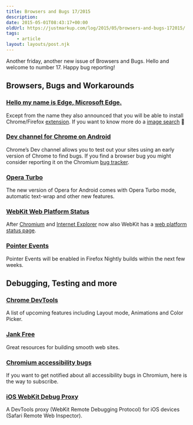 ```yaml
---
title: Browsers and Bugs 17/2015
description: 
date: 2015-05-01T08:43:17+00:00
oldUrl: https://justmarkup.com/log/2015/05/browsers-and-bugs-172015/
tags:
    - article
layout: layouts/post.njk
---
```


Another friday, another new issue of Browsers and Bugs. Hello and welcome to number 17. Happy bug reporting!

Browsers, Bugs and Workarounds
------------------------------

### [Hello my name is Edge, Microsoft Edge.](http://blogs.msdn.com/b/ie/archive/2015/04/29/microsoft-edge-is-the-browser-for-windows-10.aspx)

Except from the name they also announced that you will be able to install Chrome/Firefox [extension](http://blogs.windows.com/bloggingwindows/2015/04/29/welcoming-developers-to-windows-10/). If you want to know more do a [image search](https://www.google.com/search?q=edge) 🙂

### [Dev channel for Chrome on Android](http://blog.chromium.org/2015/04/dev-channel-for-chrome-on-android.html)

Chrome’s Dev channel allows you to test out your sites using an early version of Chrome to find bugs. If you find a browser bug you might consider reporting it on the Chromium [bug tracker](https://code.google.com/p/chromium/issues/list).

### [Opera Turbo](http://blogs.opera.com/mobile/2015/04/opera-turbo-opera-for-android/)

The new version of Opera for Android comes with Opera Turbo mode, automatic text-wrap and other new features.

### [WebKit Web Platform Status](http://www.webkit.org/status.html)

After [Chromium](https://www.chromestatus.com/features) and [Internet Explorer](https://status.modern.ie/) now also WebKit has a [web platform status page](http://www.webkit.org/status.html).

### [Pointer Events](https://groups.google.com/forum/#!topic/mozilla.dev.platform/l45DAXyLCAM)

Pointer Events will be enabled in Firefox Nightly builds within the next few weeks.

Debugging, Testing and more
---------------------------

### [Chrome DevTools](https://medium.com/@bdauton/upcoming-features-in-the-next-chrome-devtools-b7edcb3002a5)

A list of upcoming features including Layout mode, Animations and Color Picker.

### [Jank Free](http://jankfree.org/)

Great resources for building smooth web sites.

### [Chromium accessibility bugs](https://groups.google.com/a/chromium.org/forum/#!msg/chromium-accessibility/uJeIdCZ_bto/GC_35OR7oD4J)

If you want to get notified about all accessibility bugs in Chromium, here is the way to subscribe.

### [iOS WebKit Debug Proxy](https://github.com/google/ios-webkit-debug-proxy)

A DevTools proxy (WebKit Remote Debugging Protocol) for iOS devices (Safari Remote Web Inspector).
